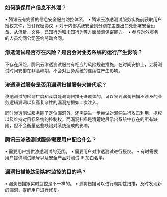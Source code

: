 ### 如何确保用户信息不外泄？
•	腾讯云有完善的信息安全服务防控体系。
•	腾讯云渗透测试服务实施前获取用户授权文件，签订保密协议.
•	对于内部系统安全则分别在主要出口处部署安全设备，从流量、文件、已知行为和未知行为等方面检测保密能力。
•	参与对外服务的人员均同公司签约劳动合同。

### 渗透测试是否存在风险？是否会对业务系统的运行产生影响？
不存在风险，腾讯云渗透测试服务有相应的风险规避措施，在时间安排上，会将测试时间安排在非高峰期，不会对业务系统的连续性产生影响。
### 渗透测试服务是否用漏洞扫描服务来替代呢？
渗透测试的检测广度和深度是漏洞扫描无法覆盖的，可以发现漏洞扫描不涉及的业务逻辑漏洞以及高复杂性的漏洞挖掘如二次注入。

同时渗透测试服务除了定位漏洞外，还需要进一步尝试对漏洞进行攻击利用、提权以及维持对目标系统的控制权，而漏洞扫描是清楚地展示出系统中存在的所有缺陷，但不会衡量这些缺陷对系统造成的影响。

### 腾讯云渗透测试服务需要用户配合什么？
•	需要用户提供渗透测试的范围。
•	需要用户对渗透测试进行授权。
•	有时需要用户提供测试账号以及安全产品对测试 IP 加白名单。

### 漏洞扫描能达到实时监控的目的吗？
•	漏洞扫描跟实时监控是不一样的。
•	漏洞扫描可以进行周期性扫描，及时发现新的漏洞，提醒用户进行修复。
